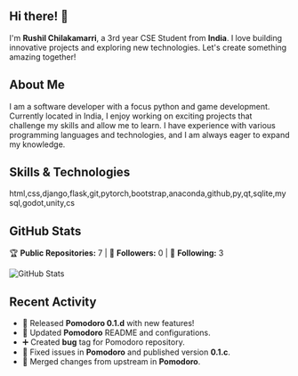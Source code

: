 ## Hi there! 👋

I'm **Rushil Chilakamarri**, a 3rd year CSE Student from **India**. I love building innovative projects and exploring new technologies. Let's create something amazing together!

## About Me

I am a software developer with a focus python and game development. Currently located in India, I enjoy working on exciting projects that challenge my skills and allow me to learn. I have experience with various programming languages and technologies, and I am always eager to expand my knowledge.

## Skills & Technologies

html,css,django,flask,git,pytorch,bootstrap,anaconda,github,py,qt,sqlite,mysql,godot,unity,cs

## GitHub Stats

🏆 **Public Repositories:** 7 | 👥 **Followers:** 0 | 🔄 **Following:** 3

![GitHub Stats](https://github-readme-stats.vercel.app/api?username=Rushilch&show_icons=true&hide_title=true&count_private=true&theme=radical)

## Recent Activity

- 🎉 Released **Pomodoro 0.1.d** with new features!
- 🔄 Updated **Pomodoro** README and configurations.
- ➕ Created **bug** tag for Pomodoro repository.
- 🚀 Fixed issues in **Pomodoro** and published version **0.1.c**.
- 🔄 Merged changes from upstream in **Pomodoro**.
